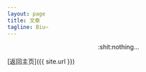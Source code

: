 ```yaml
---
layout: page
title: 文章
tagline: Biu~
---
```


<div style="text-align:center">:shit:nothing...</div>

[返回主页]({{ site.url }})
